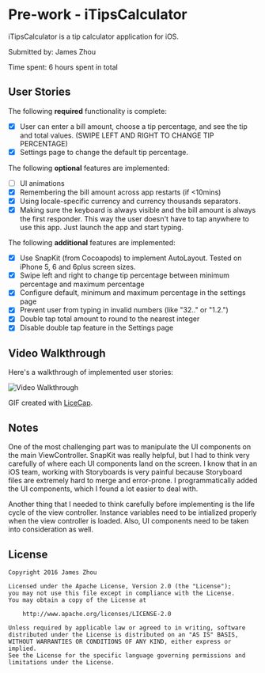 # Pre-work - iTipsCalculator

iTipsCalculator is a tip calculator application for iOS.

Submitted by: James Zhou

Time spent: 6 hours spent in total

## User Stories

The following **required** functionality is complete:

* [x] User can enter a bill amount, choose a tip percentage, and see the tip and total values. (SWIPE LEFT AND RIGHT TO CHANGE TIP PERCENTAGE)
* [x] Settings page to change the default tip percentage.

The following **optional** features are implemented:
* [ ] UI animations
* [x] Remembering the bill amount across app restarts (if <10mins)
* [x] Using locale-specific currency and currency thousands separators.
* [x] Making sure the keyboard is always visible and the bill amount is always the first responder. This way the user doesn't have to tap anywhere to use this app. Just launch the app and start typing.

The following **additional** features are implemented:

- [x] Use SnapKit (from Cocoapods) to implement AutoLayout. Tested on iPhone 5, 6 and 6plus screen sizes.
- [x] Swipe left and right to change tip percentage between minimum percentage and maximum percentage
- [x] Configure default, minimum and maximum percentage in the settings page
- [x] Prevent user from typing in invalid numbers (like "32.." or "1.2.")
- [x] Double tap total amount to round to the nearest integer
- [x] Disable double tap feature in the Settings page

## Video Walkthrough

Here's a walkthrough of implemented user stories:

<img src='http://i.imgur.com/BI7viNy.gif' title='Video Walkthrough' width='' alt='Video Walkthrough' />

GIF created with [LiceCap](http://www.cockos.com/licecap/).

## Notes

One of the most challenging part was to manipulate the UI components on the main ViewController. SnapKit was really helpful, but I had to think very carefully of where each UI components land on the screen. I know that in an iOS team, working with Storyboards is very painful because Storyboard files are extremely hard to merge and error-prone. I programmatically added the UI components, which I found a lot easier to deal with.

Another thing that I needed to think carefully before implementing is the life cycle of the view controller. Instance variables need to be intialized properly when the view controller is loaded. Also, UI components need to be taken into consideration as well.

## License

    Copyright 2016 James Zhou

    Licensed under the Apache License, Version 2.0 (the "License");
    you may not use this file except in compliance with the License.
    You may obtain a copy of the License at

        http://www.apache.org/licenses/LICENSE-2.0

    Unless required by applicable law or agreed to in writing, software
    distributed under the License is distributed on an "AS IS" BASIS,
    WITHOUT WARRANTIES OR CONDITIONS OF ANY KIND, either express or implied.
    See the License for the specific language governing permissions and
    limitations under the License.
